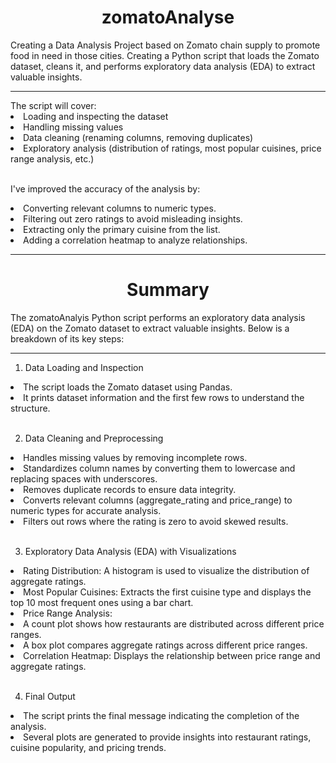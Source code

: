 <h1 align="center">zomatoAnalyse</h1>


Creating a Data Analysis Project based on Zomato chain supply to promote food in need in those cities.
Creating a Python script that loads the Zomato dataset, cleans it, and performs exploratory data analysis (EDA) to extract valuable insights. 
<hr>
The script will cover:


<li>Loading and inspecting the dataset</li>
<li>Handling missing values</li>
<li>Data cleaning (renaming columns, removing duplicates)</li>
<li>Exploratory analysis (distribution of ratings, most popular cuisines, price range analysis, etc.)</li>
<br>



I've improved the accuracy of the analysis by:

<li>Converting relevant columns to numeric types.</li>
<li>Filtering out zero ratings to avoid misleading insights.</li>
<li>Extracting only the primary cuisine from the list.</li>
<li>Adding a correlation heatmap to analyze relationships.</li>

<hr>


<h1 align="center">Summary</h1>


The zomatoAnalyis Python script performs an exploratory data analysis (EDA) on the Zomato dataset to extract valuable insights. Below is a breakdown of its key steps:
<hr>


1. Data Loading and Inspection

<li>The script loads the Zomato dataset using Pandas.</li>
<li>It prints dataset information and the first few rows to understand the structure.</li>

<br>

2. Data Cleaning and Preprocessing
<li>Handles missing values by removing incomplete rows.</li>
<li>Standardizes column names by converting them to lowercase and replacing spaces with underscores.</li>
<li>Removes duplicate records to ensure data integrity.</li>
<li>Converts relevant columns (aggregate_rating and price_range) to numeric types for accurate analysis.</li>
<li>Filters out rows where the rating is zero to avoid skewed results.</li>

<br>

3. Exploratory Data Analysis (EDA) with Visualizations

<li>Rating Distribution: A histogram is used to visualize the distribution of aggregate ratings.</li>
<li>Most Popular Cuisines: Extracts the first cuisine type and displays the top 10 most frequent ones using a bar chart.</li>
<li>Price Range Analysis:</li>
<li>A count plot shows how restaurants are distributed across different price ranges.</li>
<li>A box plot compares aggregate ratings across different price ranges.</li>
<li>Correlation Heatmap: Displays the relationship between price range and aggregate ratings.</li>

<br>


4. Final Output

<li>The script prints the final message indicating the completion of the analysis.</li>
<li>Several plots are generated to provide insights into restaurant ratings, cuisine popularity, and pricing trends.</li>
